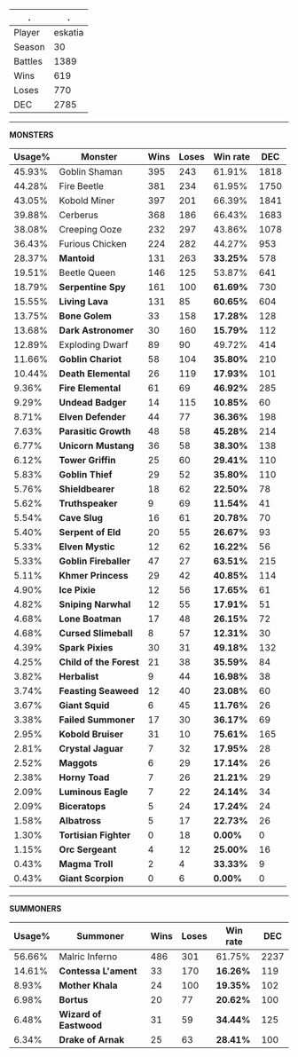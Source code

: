 .|.
|-|-
Player|eskatia
Season|30
Battles|1389
Wins|619
Loses|770
DEC|2785

---
**MONSTERS**

Usage%|Monster|Wins|Loses|Win rate|DEC|
-|-|-|-|-|-|
45.93%|Goblin Shaman|395|243|61.91%|1818|
44.28%|Fire Beetle|381|234|61.95%|1750|
43.05%|Kobold Miner|397|201|66.39%|1841|
39.88%|Cerberus|368|186|66.43%|1683|
38.08%|Creeping Ooze|232|297|43.86%|1078|
36.43%|Furious Chicken|224|282|44.27%|953|
28.37%|**Mantoid**|131|263|**33.25%**|578|
19.51%|Beetle Queen|146|125|53.87%|641|
18.79%|**Serpentine Spy**|161|100|**61.69%**|730|
15.55%|**Living Lava**|131|85|**60.65%**|604|
13.75%|**Bone Golem**|33|158|**17.28%**|128|
13.68%|**Dark Astronomer**|30|160|**15.79%**|112|
12.89%|Exploding Dwarf|89|90|49.72%|414|
11.66%|**Goblin Chariot**|58|104|**35.80%**|210|
10.44%|**Death Elemental**|26|119|**17.93%**|101|
9.36%|**Fire Elemental**|61|69|**46.92%**|285|
9.29%|**Undead Badger**|14|115|**10.85%**|60|
8.71%|**Elven Defender**|44|77|**36.36%**|198|
7.63%|**Parasitic Growth**|48|58|**45.28%**|214|
6.77%|**Unicorn Mustang**|36|58|**38.30%**|138|
6.12%|**Tower Griffin**|25|60|**29.41%**|110|
5.83%|**Goblin Thief**|29|52|**35.80%**|110|
5.76%|**Shieldbearer**|18|62|**22.50%**|78|
5.62%|**Truthspeaker**|9|69|**11.54%**|41|
5.54%|**Cave Slug**|16|61|**20.78%**|70|
5.40%|**Serpent of Eld**|20|55|**26.67%**|93|
5.33%|**Elven Mystic**|12|62|**16.22%**|56|
5.33%|**Goblin Fireballer**|47|27|**63.51%**|215|
5.11%|**Khmer Princess**|29|42|**40.85%**|114|
4.90%|**Ice Pixie**|12|56|**17.65%**|61|
4.82%|**Sniping Narwhal**|12|55|**17.91%**|51|
4.68%|**Lone Boatman**|17|48|**26.15%**|72|
4.68%|**Cursed Slimeball**|8|57|**12.31%**|30|
4.39%|**Spark Pixies**|30|31|**49.18%**|132|
4.25%|**Child of the Forest**|21|38|**35.59%**|84|
3.82%|**Herbalist**|9|44|**16.98%**|38|
3.74%|**Feasting Seaweed**|12|40|**23.08%**|60|
3.67%|**Giant Squid**|6|45|**11.76%**|26|
3.38%|**Failed Summoner**|17|30|**36.17%**|69|
2.95%|**Kobold Bruiser**|31|10|**75.61%**|165|
2.81%|**Crystal Jaguar**|7|32|**17.95%**|28|
2.52%|**Maggots**|6|29|**17.14%**|26|
2.38%|**Horny Toad**|7|26|**21.21%**|29|
2.09%|**Luminous Eagle**|7|22|**24.14%**|34|
2.09%|**Biceratops**|5|24|**17.24%**|24|
1.58%|**Albatross**|5|17|**22.73%**|26|
1.30%|**Tortisian Fighter**|0|18|**0.00%**|0|
1.15%|**Orc Sergeant**|4|12|**25.00%**|16|
0.43%|**Magma Troll**|2|4|**33.33%**|9|
0.43%|**Giant Scorpion**|0|6|**0.00%**|0|

---
**SUMMONERS**

Usage%|Summoner|Wins|Loses|Win rate|DEC|
-|-|-|-|-|-|
56.66%|Malric Inferno|486|301|61.75%|2237|
14.61%|**Contessa L'ament**|33|170|**16.26%**|119|
8.93%|**Mother Khala**|24|100|**19.35%**|102|
6.98%|**Bortus**|20|77|**20.62%**|100|
6.48%|**Wizard of Eastwood**|31|59|**34.44%**|125|
6.34%|**Drake of Arnak**|25|63|**28.41%**|100|
